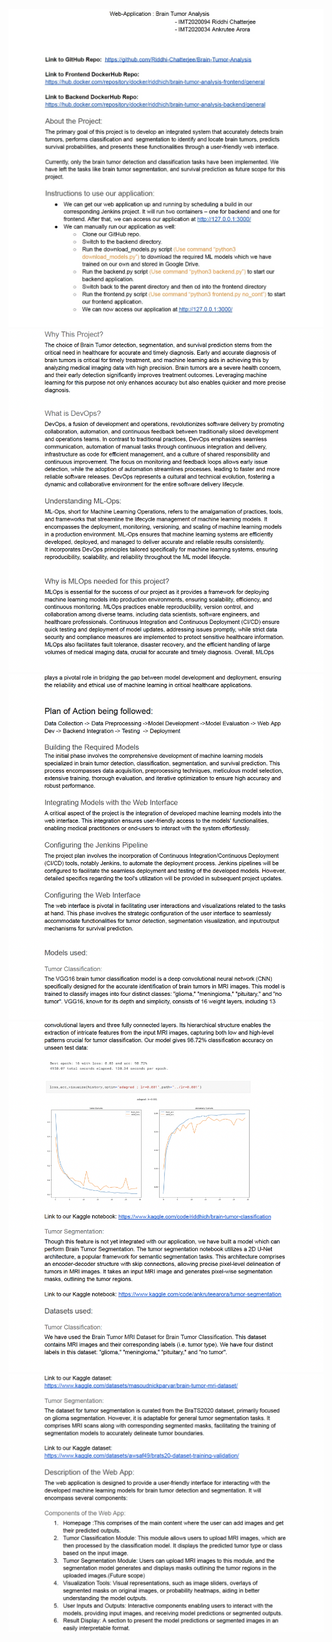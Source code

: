 ![](readme_helper/1.jpg)
![](readme_helper/2.png)
![](readme_helper/3.png)
![](readme_helper/4.png)
![](readme_helper/5.png)